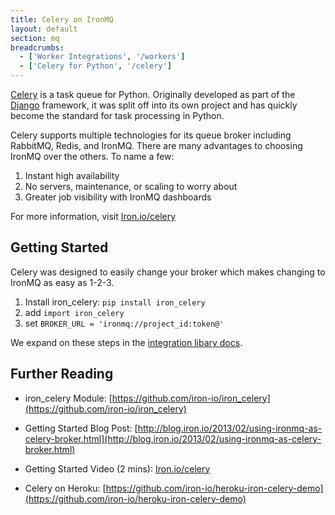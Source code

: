 ```yaml
---
title: Celery on IronMQ
layout: default
section: mq
breadcrumbs:
  - ['Worker Integrations', '/workers']
  - ['Celery for Python', '/celery']
---
```


[Celery](http://celeryproject.org/) is a task queue for Python. Originally developed as part of the [Django](https://www.djangoproject.com/) framework,
it was split off into its own project and has quickly become the standard for task processing in Python.

Celery supports multiple technologies for its queue broker including RabbitMQ, Redis, and IronMQ. There are many advantages to choosing IronMQ
over the others. To name a few:

1. Instant high availability
1. No servers, maintenance, or scaling to worry about
1. Greater job visibility with IronMQ dashboards

For more information, visit [Iron.io/celery](http://www.iron.io/celery)


## Getting Started

Celery was designed to easily change your broker which makes changing to IronMQ as easy as 1-2-3.

1. Install iron_celery: `pip install iron_celery`
1. add `import iron_celery`
1. set `BROKER_URL = 'ironmq://project_id:token@'`

We expand on these steps in the [integration libary docs](https://github.com/iron-io/iron_celery#readme).


## Further Reading

- iron_celery Module: [https://github.com/iron-io/iron_celery](https://github.com/iron-io/iron_celery)

- Getting Started Blog Post: [http://blog.iron.io/2013/02/using-ironmq-as-celery-broker.html](http://blog.iron.io/2013/02/using-ironmq-as-celery-broker.html)

- Getting Started Video (2 mins): [Iron.io/celery](http://www.iron.io/celery)

- Celery on Heroku: [https://github.com/iron-io/heroku-iron-celery-demo](https://github.com/iron-io/heroku-iron-celery-demo)